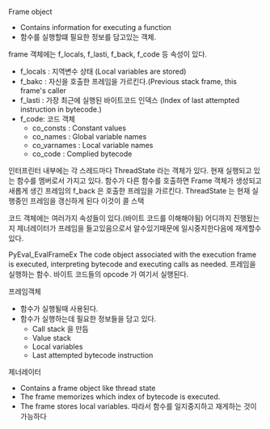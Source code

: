 Frame object
- Contains information for executing a function
- 함수를 실행할떄 필요한 정보를 담고있는 객체.

frame 객체에는 f_locals, f_lasti, f_back, f_code 등 속성이 있다.

- f_locals : 지역변수 상태 (Local variables are stored)
- f_bakc : 자신을 호출한 프레임을 가르킨다.(Previous stack frame, this frame's caller
- f_lasti : 가장 최근에 실행된 바이트코드 인덱스 (Index of last attempted instruction in bytecode.)
- f_code: 코드 객체
	- co_consts : Constant values
	- co_names : Global variable names
	- co_varnames : Local variable names
	- co_code : Complied bytecode

인터프린터 내부에는 각 스레드마다 ThreadState 라는 객체가 있다. 현재 실행되고 있는 함수를 멤버로서 가지고 있다.
함수가 다른 함수를 호출하면 Frame 객체가 생성되고 새롭게 생긴 프레임의 f_back 은 호출한 프레임을 가르킨다. ThreadState 는 현재 실행중인 프레임을 갱신하게 된다 이것이 콜 스택


코드 객체에는 여러가지 속성들이 있다.(바이트 코드를 이해해야됨)
어디까지 진행됬는지 제너레이터가 프레임을 들고있음으로서 알수있기때문에 일시중지한다음에 재게할수있다.

PyEval_EvalFrameEx
The code object associated with the execution frame is executed, interpreting bytecode and executing calls as needed.
프레임을 실행하는 함수. 바이트 코드들의 opcode 가 여기서 실행된다.

프레임객체
- 함수가 실행될때 사용된다.
- 함수가 실행하는데 필요한 정보들을 담고 있다.
    - Call stack 을 만듬
    - Value stack
    - Local variables
    - Last attempted bytecode instruction

제너레이터
- Contains a frame object like thread state
- The frame memorizes which index of bytecode is executed.
- The frame stores local variables.
따라서 함수를 일지중지하고 재게하는 것이 가능하다
